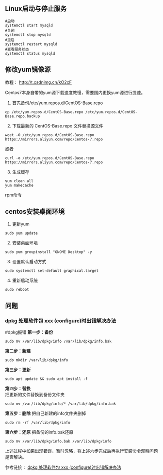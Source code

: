 
## Linux启动与停止服务

```shell
#启动
systemctl start mysqld
#关闭
systemctl stop mysqld
#重启
systemctl restart mysqld
#查看服务状态
systemctl status mysqld
```

## 修改yum镜像源
教程： http://t.csdnimg.cn/kO2cF

Centos7本身自带的yum源下载速度教慢，需要国内更换yum源进行提速。

1. 首先备份/etc/yum.repos.d/CentOS-Base.repo

```
cp /etc/yum.repos.d/CentOS-Base.repo /etc/yum.repos.d/CentOS-Base.repo.backup
```

2. 下载最新的 CentOS-Base.repo 文件替换源文件

```
wget -O /etc/yum.repos.d/CentOS-Base.repo https://mirrors.aliyun.com/repo/Centos-7.repo
```
或者
```
curl -o /etc/yum.repos.d/CentOS-Base.repo https://mirrors.aliyun.com/repo/Centos-7.repo
```

3. 生成缓存

```
yum clean all
yum makecache
```




[rpm命令](rpm命令.md)



## centos安装桌面环境
1. 更新yum
```
sudo yum update
```

2. 安装桌面环境
```
sudo yum groupinstall "GNOME Desktop" -y
```

3. 设置默认启动方式
```
sudo systemctl set-default graphical.target
```

4. 重新启动系统
```
sudo reboot
```


## 问题
### dpkg 处理软件包 xxx (configure)时出错解决办法
#dpkg报错
**第一步：备份**
```
sudo mv /var/lib/dpkg/info /var/lib/dpkg/info.bak
```
**第二步：新建**
```
sudo mkdir /var/lib/dpkg/info
```
**第三步：更新**
```
sudo apt update && sudo apt install -f
```
**第四步：替换**   
把更新的文件替换到备份文件夹
```
sudo mv /var/lib/dpkg/info/* /var/lib/dpkg/info.bak 
```
**第五步：删除**
把自己新建的info文件夹删掉
```
sudo rm -rf /var/lib/dpkg/info
```
**第六步：还原**
把备份的info.bak还原
```
sudo mv /var/lib/dpkg/info.bak /var/lib/dpkg/info
```
上述过程中如果出现错误，暂时忽略，将上述六步完成后再执行安装命令观察问题是否解决。

参考链接：
[dpkg 处理软件包 xxx (configure)时出错解决办法](https://www.cnblogs.com/while19/p/16197181.html)